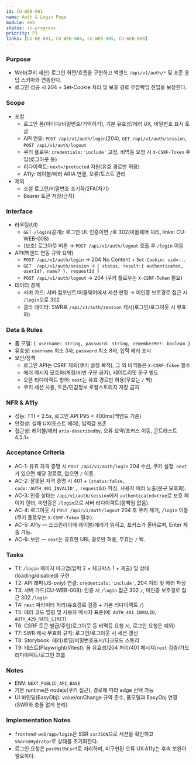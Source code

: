 ```yaml
---
id: CU-WEB-001
name: Auth & Login Page
module: web
status: in-progress
priority: P1
links: [CU-BE-001, CU-WEB-004, CU-WEB-005, CU-WEB-008]
---
```


### Purpose
- Web(쿠키 세션) 로그인 화면/흐름을 구현하고 백엔드 `/api/v1/auth/*` 및 표준 응답 스키마와 연동한다.
- 로그인 성공 시 204 + Set-Cookie 처리 및 보호 경로 무깜빡임 진입을 보장한다.

### Scope
- 포함
  - 로그인 폼(아이디/비밀번호/기억하기), 기본 유효성/에러 UX, 비밀번호 표시 토글
  - API 연동: `POST /api/v1/auth/login`(204), `GET /api/v1/auth/session`, `POST /api/v1/auth/logout`
  - 쿠키 플로우: `credentials:'include'` 고정, 비멱등 요청 시 `X-CSRF-Token` 주입(로그아웃 등)
  - 리다이렉트: `next=/protected` 지원(유효 경로만 허용)
  - A11y: 레이블/에러 ARIA 연결, 오류/토스트 관리
- 제외
  - 소셜 로그인/비밀번호 초기화/2FA(차기)
  - Bearer 토큰 저장(금지)

### Interface
- 라우팅(UI)
  - `GET /login`(공개): 로그인 UI. 인증이면 `/`로 302(미들웨어 처리, links: CU-WEB-008)
  - (보조) 로그아웃 버튼 → `POST /api/v1/auth/logout` 호출 후 `/login` 이동
- API(백엔드 연동 규약 요약)
  - `POST /api/v1/auth/login` → 204 No Content + `Set-Cookie: sid=...`
  - `GET  /api/v1/auth/session` → `{ status, result:{ authenticated, userId?, name? }, requestId }`
  - `POST /api/v1/auth/logout` → 204 (쿠키 플로우는 `X-CSRF-Token` 필요)
- 데이터 경계
  - 서버 가드: 서버 컴포넌트/미들웨어에서 세션 판정 → 미인증 보호경로 접근 시 `/login`으로 302
  - 클라 데이터: SWR로 `/api/v1/auth/session` 캐시(로그인/로그아웃 시 무효화)

### Data & Rules
- 폼 모델: `{ username: string, password: string, rememberMe?: boolean }`
- 유효성: `username` 최소 3자, `password` 최소 8자, 입력 에러 표시
- 보안/정책
  - 로그인 API는 CSRF 제외(쿠키 설정 목적), 그 외 비멱등은 `X-CSRF-Token` 필수
  - 에러 메시지 모호화(계정/비번 구분 금지), 레이트리밋 문구 별도
  - 오픈 리다이렉트 방어: `next`는 유효 경로만 허용(무효는 `/` 백)
  - 쿠키 세션 사용, 토큰/민감정보 로컬스토리지 저장 금지

### NFR & A11y
- 성능: TTI < 2.5s, 로그인 API P95 < 400ms(백엔드 기준)
- 안정성: 실패 UX(토스트 에러), 입력값 보존
- 접근성: 레이블/에러 `aria-describedby`, 오류 요약/포커스 이동, 콘트라스트 4.5:1+

### Acceptance Criteria
- AC-1: 유효 자격 증명 시 `POST /api/v1/auth/login` 204 수신, 쿠키 설정. `next`가 있으면 해당 경로로, 없으면 `/` 이동.
- AC-2: 잘못된 자격 증명 시 401 + `{status:false, code:'AUTH_401_INVALID', requestId}` 파싱, 사용자 에러 노출(문구 모호화).
- AC-3: 인증 상태는 `/api/v1/auth/session`에서 `authenticated=true`로 보호 페이지 렌더, 미인증은 `/login`으로 서버 리다이렉트(깜빡임 없음).
- AC-4: 로그아웃 시 `POST /api/v1/auth/logout` 204 후 쿠키 제거, `/login` 이동(쿠키 플로우는 `X-CSRF-Token` 필수).
- AC-5: A11y — 스크린리더에 레이블/에러가 읽히고, 포커스가 올바르며, Enter 제출 가능.
- AC-6: 보안 — `next`는 유효한 URL 경로만 허용, 무효는 `/` 백.

### Tasks
- T1: `/login` 페이지 마크업(입력 2 + 체크박스 1 + 제출) 및 상태(loading/disabled) 구현
- T2: API 래퍼(JS-only) 연결: `credentials:'include'`, 204 처리 및 에러 파싱
- T3: 서버 가드(CU-WEB-008): 인증 시 `/login` 접근 302 `/`, 미인증 보호경로 접근 302 `/login`
- T4: `next` 파라미터 처리(유효경로 검증 + 기본 리다이렉트 `/`)
- T5: 에러 코드 맵핑 및 사용자 메시지 표준(예: `AUTH_401_INVALID`, `AUTH_429_RATE_LIMIT`)
- T6: CSRF 토큰 발급/주입(로그아웃 등 비멱등 요청 시, 로그인 요청은 예외)
- T7: SWR 캐시 무효화 규칙: 로그인/로그아웃 시 세션 갱신
- T8: Storybook: 에러/로딩/비밀번호표시/다크모드 스토리
- T9: 테스트(Playwright/Vitest): 폼 유효성/204 처리/401 메시지/`next` 검증/가드 리다이렉트/로그인 흐름

### Notes
- ENV: `NEXT_PUBLIC_API_BASE`
- 기본 runtime은 nodejs(쿠키 접근), 경로에 따라 edge 선택 가능
- UI 바인딩(EasyObj): value/onChange 규약 준수, 폼모델과 EasyObj 연결(SWR와 충돌 없게 분리)

### Implementation Notes
- `frontend-web/app/login`은 SSR `ssrJSON`으로 세션을 확인하고 `SharedHydrator`로 상태를 초기화한다.
- 로그인 요청은 `postWithCsrf`로 처리하며, 미구현된 오류 UX·A11y는 후속 보완이 필요하다.
